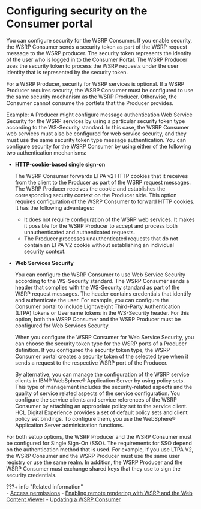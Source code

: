 # Configuring security on the Consumer portal

You can configure security for the WSRP Consumer. If you enable security, the WSRP Consumer sends a security token as part of the WSRP request message to the WSRP producer. The security token represents the identity of the user who is logged in to the Consumer Portal. The WSRP Producer uses the security token to process the WSRP requests under the user identity that is represented by the security token.

For a WSRP Producer, security for WSRP services is optional. If a WSRP Producer requires security, the WSRP Consumer must be configured to use the same security mechanism as the WSRP Producer. Otherwise, the Consumer cannot consume the portlets that the Producer provides.

Example: A Producer might configure message authentication Web Service Security for the WSRP services by using a particular security token type according to the WS-Security standard. In this case, the WSRP Consumer web services must also be configured for web service security, and they must use the same security token type message authentication. You can configure security for the WSRP Consumer by using either of the following two authentication mechanisms:

-   **HTTP-cookie-based single sign-on**

    The WSRP Consumer forwards LTPA v2 HTTP cookies that it receives from the client to the Producer as part of the WSRP request messages. The WSRP Producer receives the cookie and establishes the corresponding security context on the Producer side. This option requires configuration of the WSRP Consumer to forward HTTP cookies. It has the following advantages:

    -   It does not require configuration of the WSRP web services. It makes it possible for the WSRP Producer to accept and process both unauthenticated and authenticated requests.
    -   The Producer processes unauthenticated requests that do not contain an LTPA V2 cookie without establishing an individual security context.

-   **Web Services Security**

    You can configure the WSRP Consumer to use Web Service Security according to the WS-Security standard. The WSRP Consumer sends a header that complies with the WS-Security standard as part of the WSRP request messages. The header contains credentials that identify and authenticate the user. For example, you can configure the Consumer portal to include Lightweight Third-Party Authentication (LTPA) tokens or Username tokens in the WS-Security header. For this option, both the WSRP Consumer and the WSRP Producer must be configured for Web Services Security.

    When you configure the WSRP Consumer for Web Service Security, you can choose the security token type for the WSRP ports of a Producer definition. If you configured the security token type, the WSRP Consumer portal creates a security token of the selected type when it sends a request to the respective WSRP port of the Producer.

    By alternative, you can manage the configuration of the WSRP service clients in IBM® WebSphere® Application Server by using policy sets. This type of management includes the security-related aspects and the quality of service related aspects of the service configuration. You configure the service clients and service references of the WSRP Consumer by attaching an appropriate policy set to the service client. HCL Digital Experience provides a set of default policy sets and client policy set bindings. To configure them, you use the WebSphere® Application Server administration functions.


For both setup options, the WSRP Producer and the WSRP Consumer must be configured for Single Sign-On \(SSO\). The requirements for SSO depend on the authentication method that is used. For example, if you use LTPA V2, the WSRP Consumer and the WSRP Producer must use the same user registry or use the same realm. In addition, the WSRP Producer and the WSRP Consumer must exchange shared keys that they use to sign the security credentials.


???+ info "Related information"  
    -   [Access permissions](../../../../../../deploy_dx/manage/security/people/authorization/controlling_access/resources_roles/sec_acc_rights.md)
    -   [Enabling remote rendering with WSRP and the Web Content Viewer](../../../../../../manage_content/wcm_delivery/deliver_webcontent_on_dx/enable_remote_render_wsrp/index.md)
    -   [Updating a WSRP Consumer](../../../../../../deploy_dx/manage/migrate/next_steps/post_mig_activities/portal_task/wsrp/mig_post_wsrp_consumer.md)

